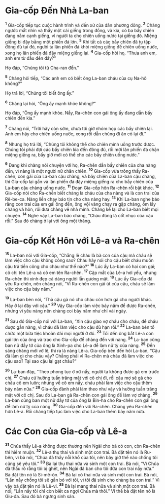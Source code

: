 # Gia-cốp Ðến Nhà La-ban
<sup><b>1</b></sup> Gia-cốp tiếp tục cuộc hành trình và đến xứ của dân phương đông. <sup><b>2</b></sup> Chàng ngước mắt nhìn và thấy một cái giếng trong đồng, và kìa, có ba bầy chiên đang nằm cạnh giếng, vì người ta cho chiên uống nước tại giếng đó. Miệng giếng bị đậy bằng một phiến đá lớn. <sup><b>3</b></sup> Khi tất cả các bầy chiên đã tụ tập đông đủ tại đó, người ta lăn phiến đá khỏi miệng giếng để chiên uống nước, xong họ lăn phiến đá đậy miệng giếng lại. <sup><b>4</b></sup> Gia-cốp hỏi họ, “Thưa anh em, anh em từ đâu đến đây?”

Họ đáp, “Chúng tôi từ Cha-ran đến.”

<sup><b>5</b></sup> Chàng hỏi tiếp, “Các anh em có biết ông La-ban cháu của cụ Na-hô không?”

Họ trả lời, “Chúng tôi biết ông ấy.”

<sup><b>6</b></sup> Chàng lại hỏi, “Ông ấy mạnh khỏe không?”

Họ đáp, “Ông ấy mạnh khỏe. Nầy, Ra-chên con gái ông ấy đang dẫn bầy chiên đến kìa.”

<sup><b>7</b></sup> Chàng nói, “Trời hãy còn sớm, chưa tới giờ nhóm họp các bầy chiên lại. Anh em hãy cho chiên uống nước, xong rồi dẫn chúng đi ăn cỏ lại đi.”

<sup><b>8</b></sup> Nhưng họ trả lời, “Chúng tôi không thể cho chiên mình uống trước được. Chúng tôi phải đợi các bầy chiên kia đến đông đủ, rồi mới lăn phiến đá chận miệng giếng ra, bấy giờ mới có thể cho các bầy chiên uống nước.”

<sup><b>9</b></sup> Ðang khi chàng nói chuyện với họ, Ra-chên dẫn bầy chiên của cha nàng đến, vì nàng là một người nữ chăn chiên. <sup><b>10</b></sup> Gia-cốp vừa trông thấy Ra-chên, con gái của La-ban cậu chàng, và bầy chiên của La-ban cậu chàng, thì Gia-cốp lại gần và lăn phiến đá đậy miệng giếng ra cho bầy chiên của La-ban cậu chàng uống nước. <sup><b>11</b></sup> Ðoạn Gia-cốp hôn Ra-chên rồi bật khóc. <sup><b>12</b></sup> Gia-cốp nói cho Ra-chên biết chàng là cháu của cha nàng và là con trai của Rê-be-ca. Nàng liền chạy báo tin cho cha nàng hay. <sup><b>13</b></sup> Khi La-ban nghe báo rằng con trai của em gái ông đến, ông vội vàng chạy ra gặp chàng, ôm lấy chàng và hôn, rồi đưa chàng về nhà mình. Chàng kể lại cho La-ban biết mọi chuyện. <sup><b>14</b></sup> Nghe vậy La-ban bảo chàng, “Cháu đúng là cốt nhục của cậu rồi.” Sau đó chàng ở lại với ông một tháng.


# Gia-cốp Kết Hôn với Lê-a và Ra-chên
<sup><b>15</b></sup> La-ban nói với Gia-cốp, “Chẳng lẽ cháu là bà con của cậu mà cháu sẽ làm việc cho cậu không công sao? Cháu hãy nói cho cậu biết cháu muốn cậu trả tiền công cho cháu như thế nào?” <sup><b>16</b></sup> Lúc ấy La-ban có hai con gái; cô chị tên Lê-a và cô em tên Ra-chên. <sup><b>17</b></sup> Cặp mắt của Lê-a hơi yếu, nhưng Ra-chên thì xinh đẹp cả dáng người lẫn gương mặt. <sup><b>18</b></sup> Lúc ấy Gia-cốp đã yêu Ra-chên, nên chàng nói, “Vì Ra-chên con gái út của cậu, cháu sẽ làm việc cho cậu bảy năm.”

<sup><b>19</b></sup> La-ban bèn nói, “Thà cậu gả nó cho cháu còn hơn gả cho người khác. Hãy ở lại đây với cậu.” <sup><b>20</b></sup> Vậy Gia-cốp làm việc bảy năm để được Ra-chên, nhưng vì yêu nàng nên chàng coi bảy năm như chỉ vài ngày.

<sup><b>21</b></sup> Sau đó Gia-cốp nói với La-ban, “Xin cậu giao vợ cháu cho cháu, để cháu được gần nàng, vì cháu đã làm việc cho cậu đủ hạn rồi.” <sup><b>22</b></sup> La-ban bèn tổ chức một bữa tiệc khoản đãi mọi người ở đó. <sup><b>23</b></sup> Tối đến ông bắt Lê-a con gái lớn của ông và trao cho Gia-cốp để chàng đến với nàng. <sup><b>24</b></sup> La-ban cũng ban nữ đầy tớ của ông là Xinh-pa cho Lê-a để làm nữ tỳ của nàng. <sup><b>25</b></sup> Ðến sáng chàng mới vỡ lẽ, thì ra là nàng Lê-a. Gia-cốp bèn đến hỏi La-ban, “Cậu đã làm gì cho cháu vậy? Chẳng phải vì Ra-chên mà cháu đã làm việc cho cậu sao? Tại sao cậu lại gạt cháu?”

<sup><b>26</b></sup> La-ban đáp, “Theo phong tục ở xứ nầy, người ta không được gả em trước chị. <sup><b>27</b></sup> Cháu cứ hưởng tuần trăng mật với cô chị đi, rồi cậu mợ sẽ gả cho cháu cô em luôn; nhưng về cô em nầy, cháu phải làm việc cho cậu thêm bảy năm nữa.” <sup><b>28</b></sup> Gia-cốp đành phải làm theo như vậy và hưởng tuần trăng mật với cô chị. Sau đó La-ban gả Ra-chên con gái ông để làm vợ chàng. <sup><b>29</b></sup> La-ban cũng ban một nữ đầy tớ của ông là Bin-ha cho Ra-chên con gái ông để làm nữ tỳ của nàng. <sup><b>30</b></sup> Gia-cốp đến với Ra-chên. Chàng yêu Ra-chên hơn Lê-a. Rồi chàng tiếp tục làm việc cho La-ban thêm bảy năm nữa.


# Các Con của Gia-cốp và Lê-a
<sup><b>31</b></sup> Chúa thấy Lê-a không được thương nên Ngài cho bà có con, còn Ra-chên thì hiếm muộn. <sup><b>32</b></sup> Lê-a thụ thai và sinh một con trai. Bà đặt tên nó là Ru-bên, vì bà nói, “Chúa đã thấy nỗi khổ của tôi, nên bây giờ thế nào chồng tôi cũng sẽ yêu tôi.” <sup><b>33</b></sup> Bà lại thụ thai nữa và sinh một con trai. Bà nói, “Vì Chúa đã thấu rõ rằng tôi bị ghét, nên Ngài đã ban cho tôi đứa con trai nầy nữa.” Bà đặt tên nó là Si-mê-ôn. <sup><b>34</b></sup> Bà lại có thai nữa và sinh một con trai. Bà nói, “Lần nầy chồng tôi sẽ gắn bó với tôi, vì tôi đã sinh cho chàng ba con trai.” Vì vậy bà đặt tên nó là Lê-vi. <sup><b>35</b></sup> Bà lại mang thai nữa và sinh một con trai. Bà nói, “Lần nầy tôi chỉ còn biết ca ngợi Chúa mà thôi.” Vì thế bà đặt tên nó là Giu-đa. Sau đó bà ngưng sinh sản.